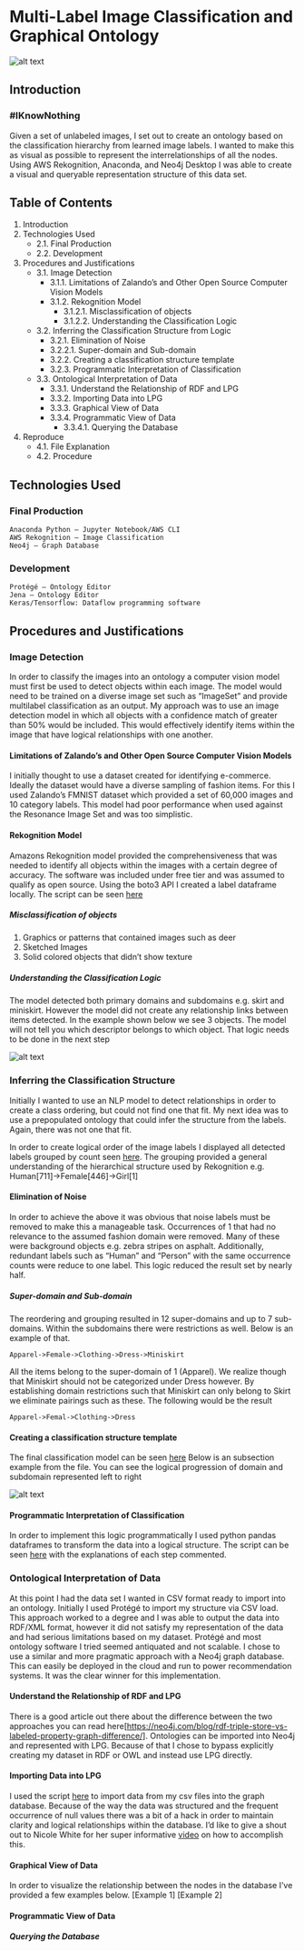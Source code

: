# Multi-Label Image Classification and Graphical Ontology

![alt text](/images/resonance.png)

## Introduction

### #IKnowNothing
Given a set of unlabeled images, I set out to create an ontology based on the classification hierarchy from learned image labels. I wanted to make this as visual as possible to represent the interrelationships of all the nodes. Using AWS Rekognition, Anaconda, and Neo4j Desktop I was able to create a visual and queryable representation structure of this data set. 


## Table of Contents

1. Introduction
2. Technologies Used
      * 2.1. Final Production
      * 2.2. Development
3.	Procedures and Justifications
     * 3.1. Image Detection
          * 3.1.1. Limitations of Zalando’s and Other Open Source Computer Vision Models
          * 3.1.2. Rekognition Model
               * 3.1.2.1. Misclassification of objects
               * 3.1.2.2. Understanding the Classification Logic
     * 3.2. Inferring the Classification Structure from Logic
          * 3.2.1. Elimination of Noise
          * 3.2.2.1. Super-domain and Sub-domain
          * 3.2.2. Creating a classification structure template
          * 3.2.3. Programmatic Interpretation of Classification
     * 3.3. Ontological Interpretation of Data
          * 3.3.1. Understand the Relationship of RDF and LPG
          * 3.3.2. Importing Data into LPG
          * 3.3.3. Graphical View of Data
          * 3.3.4. Programmatic View of Data
               * 3.3.4.1. Querying the Database
4.	Reproduce 
     * 4.1. File Explanation
     * 4.2. Procedure



## Technologies Used
### Final Production
```
Anaconda Python – Jupyter Notebook/AWS CLI
AWS Rekognition – Image Classification
Neo4j – Graph Database
```
### Development
```
Protégé – Ontology Editor
Jena – Ontology Editor
Keras/Tensorflow: Dataflow programming software
```

## Procedures and Justifications
### Image Detection
In order to classify the images into an ontology a computer vision model must first be used to detect objects within each image. The model would need to be trained on a diverse image set such as “ImageSet” and provide multilabel classification as an output. My approach was to use an image detection model in which all objects with a confidence match of greater than 50% would be included. This would effectively identify items within the image that have logical relationships with one another.

#### Limitations of Zalando’s and Other Open Source Computer Vision Models
I initially thought to use a dataset created for identifying e-commerce. Ideally the dataset would have a diverse sampling of fashion items. For this I used Zalando’s FMNIST dataset which provided a set of 60,000 images and 10 category labels. This model had poor performance when used against the Resonance Image Set and was too simplistic.

#### Rekognition Model
Amazons Rekognition model provided the comprehensiveness that was needed to identify all objects within the images with a certain degree of accuracy. The software was included under free tier and was assumed to qualify as open source. Using the boto3 API I created a label dataframe locally. The script can be seen [here](/scripts/Product_Meta_Image_Detection.ipynb)

##### Misclassification of objects
1.	Graphics or patterns that contained images such as deer
2.	Sketched Images
3.	Solid colored objects that didn’t show texture

##### Understanding the Classification Logic
The model detected both primary domains and subdomains e.g. skirt and miniskirt. However the model did not create any relationship links between items detected. In the example shown below we see 3 objects. The model will not tell you which descriptor belongs to which object. That logic needs to be done in the next step

![alt text](/images/rekognition_sample1.PNG)

### Inferring the Classification Structure 
Initially I wanted to use an NLP model to detect relationships in order to create a class ordering, but could not find one that fit. My next idea was to use a prepopulated ontology that could infer the structure from the labels. Again, there was not one that fit.

In order to create logical order of the image labels I displayed all detected labels grouped by count seen [here](/data_files/grouped_meta.csv). The grouping provided a general understanding of the hierarchical structure used by Rekognition e.g. Human[711]->Female[446]->Girl[1]

#### Elimination of Noise
In order to achieve the above it was obvious that noise labels must be removed to make this a manageable task. Occurrences of 1 that had no relevance to the assumed fashion domain were removed. Many of these were background objects e.g. zebra stripes on asphalt. Additionally, redundant labels such as “Human” and “Person” with the same occurrence counts were reduce to one label. This logic reduced the result set by nearly half. 

##### Super-domain and Sub-domain

The reordering and grouping resulted in 12 super-domains and up to 7 sub-domains. Within the subdomains there were restrictions as well. Below is an example of that. 

```
Apparel->Female->Clothing->Dress->Miniskirt
```
All the items belong to the super-domain of 1 (Apparel). We realize though that Miniskirt should not be categorized under Dress however.
By establishing domain restrictions such that Miniskirt can only belong to Skirt we eliminate pairings such as these. The following would be the result

```
Apparel->Femal->Clothing->Dress
```


#### Creating a classification structure template
The final classification model can be seen [here](/data_files/class_hierarchy.csv)
Below is an subsection example from the file. You can see the logical progression of domain and subdomain represented left to right

![alt text](/images/class_hierarchy.PNG) 

#### Programmatic Interpretation of Classification
In order to implement this logic programmatically I used python pandas dataframes to transform the data into a logical structure. The script can be seen [here](/scripts/Product_Meta_Classification.ipynb) with the explanations of each step commented. 

 
### Ontological Interpretation of Data
At this point I had the data set I wanted in CSV format ready to import into an ontology. Initially I used Protégé to import my structure via CSV load. This approach worked to a degree and I was able to output the data into RDF/XML format, however it did not satisfy my representation of the data and had serious limitations based on my dataset. Protégé and most ontology software I tried seemed antiquated and not scalable. I chose to use a similar and more pragmatic approach with a Neo4j graph database. This can easily be deployed in the cloud and run to power recommendation systems. It was the clear winner for this implementation.

#### Understand the Relationship of RDF and LPG
There is a good article out there about the difference between the two approaches you can read here[https://neo4j.com/blog/rdf-triple-store-vs-labeled-property-graph-difference/]. Ontologies can be imported into Neo4j and represented with LPG. Because of that I chose to bypass explicitly creating my dataset in RDF or OWL and instead use LPG directly. 

#### Importing Data into LPG
I used the script [here](/scripts/importImageLabelsNeo4j.cypher) to import data from my csv files into the graph database. Because of the way the data was structured and the frequent occurrence of null values there was a bit of a hack in order to maintain clarity and logical relationships within the database. I’d like to give a shout out to Nicole White for her super informative [video](https://vimeo.com/112447027) on how to accomplish this.

#### Graphical View of Data
In order to visualize the relationship between the nodes in the database I’ve provided a few examples below. 
[Example 1]
[Example 2]

#### Programmatic View of Data
##### Querying the Database
